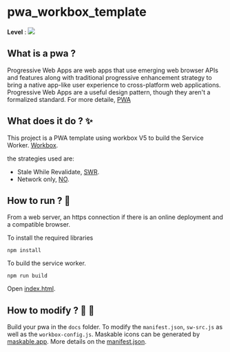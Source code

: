 # pwa_workbox_template

**Level** : ![](https://img.shields.io/badge/Level-Intermediate-yellow)

## What is a pwa ?

Progressive Web Apps are web apps that use emerging web browser APIs and features along with traditional progressive enhancement strategy to bring a native app-like user experience to cross-platform web applications. Progressive Web Apps are a useful design pattern, though they aren't a formalized standard. For more detaile, [PWA](https://developer.mozilla.org/en-US/docs/Web/Progressive_web_apps)

## What does it do ? ✨

This project is a PWA template using workbox V5 to build the Service Worker. [Workbox](https://developers.google.com/web/tools/workbox).

the strategies used are:
- Stale While Revalidate, [SWR](https://web.dev/offline-cookbook/#stale-while-revalidate).
- Network only, [NO](https://web.dev/offline-cookbook/#network-only).

## How to run ? 🚀

From a web server, an https connection if there is an online deployment and a compatible browser.

To install the required libraries

```
npm install
```

To build the service worker.

```
npm run build
```

Open [index.html](https://arlemaitre.github.io/pwa_workbox_template/).

## How to modify ? 🔩 🔨

Build your pwa in the `docs` folder. To modify the `manifest.json`, `sw-src.js` as well as the `workbox-config.js`. Maskable icons can be generated by [maskable.app](https://maskable.app/editor). More details on the [manifest.json](https://web.dev/add-manifest/).
